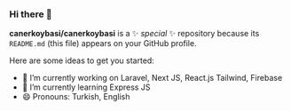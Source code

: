 ### Hi there 👋


**canerkoybasi/canerkoybasi** is a ✨ _special_ ✨ repository because its `README.md` (this file) appears on your GitHub profile.

Here are some ideas to get you started:

- 🔭 I’m currently working on Laravel, Next JS, React.js Tailwind, Firebase
- 🌱 I’m currently learning Express JS
- 😄 Pronouns: Turkish, English

